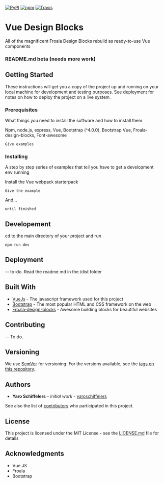 [![PyPI](https://img.shields.io/pypi/status/Django.svg)]()
[![npm](https://img.shields.io/npm/l/express.svg)]()
[![Travis](https://img.shields.io/travis/rust-lang/rust.svg)]()

# Vue Design Blocks

All of the magnificent Froala Design Blocks rebuild as ready-to-use Vue components

### README.md beta (needs more work)

## Getting Started

These instructions will get you a copy of the project up and running on your local machine for development and testing purposes. See deployment for notes on how to deploy the project on a live system.

### Prerequisites

What things you need to install the software and how to install them

Npm, node.js, express, Vue, Bootstrap (^4.0.0), Bootstrap Vue, Froala-design-blocks, Font-awesome

```
Give examples
```

### Installing

A step by step series of examples that tell you have to get a development env running

Install the Vue webpack starterpack

```
Give the example
```

And... 

```
until finished
```

## Developement 

cd to the main directory of your project and run 

```
npm run dev
```

## Deployment

-- to-do. 
Read the readme.md in the /dist folder

## Built With

* [VueJs](https://vuejs.org/) - The javascript framework used for this project
* [Bootstrap](https://v4-alpha.getbootstrap.com/) - The most popular HTML and CSS framework on the web
* [Froala-design-blocks](https://www.froala.com/design-blocks) -  Awesome building blocks for beautiful websites

## Contributing

-- To do.

## Versioning

We use [SemVer](http://semver.org/) for versioning. For the versions available, see the [tags on this repository](https://github.com/yaroschiffelers/vue-design-blocks/tags). 

## Authors

* **Yaro Schiffelers** - *Initial work* - [yaroschiffelers](https://github.com/yaroschiffelers)

See also the list of [contributors](https://github.com/yaroschiffelers/vue-design-blocks/contributors) who participated in this project.

## License

This project is licensed under the MIT License - see the [LICENSE.md](LICENSE.md) file for details

## Acknowledgments

* Vue JS
* Froala
* Bootstrap

